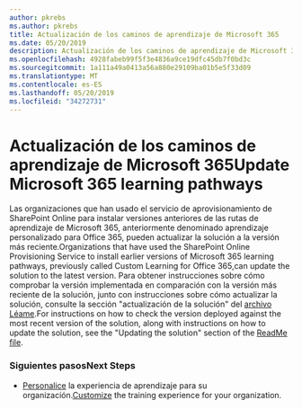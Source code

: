 ```yaml
---
author: pkrebs
ms.author: pkrebs
title: Actualización de los caminos de aprendizaje de Microsoft 365
ms.date: 05/20/2019
description: Actualización de los caminos de aprendizaje de Microsoft 365
ms.openlocfilehash: 4928fabeb99f5f3e4836a9ce19dfc45db7f0bd3c
ms.sourcegitcommit: 1a111a49a0413a56a880e29109ba01b5e5f33d09
ms.translationtype: MT
ms.contentlocale: es-ES
ms.lasthandoff: 05/20/2019
ms.locfileid: "34272731"
---
```

# <a name="update-microsoft-365-learning-pathways"></a><span data-ttu-id="05755-103">Actualización de los caminos de aprendizaje de Microsoft 365</span><span class="sxs-lookup"><span data-stu-id="05755-103">Update Microsoft 365 learning pathways</span></span>

<span data-ttu-id="05755-104">Las organizaciones que han usado el servicio de aprovisionamiento de SharePoint Online para instalar versiones anteriores de las rutas de aprendizaje de Microsoft 365, anteriormente denominado aprendizaje personalizado para Office 365, pueden actualizar la solución a la versión más reciente.</span><span class="sxs-lookup"><span data-stu-id="05755-104">Organizations that have used the SharePoint Online Provisioning Service to install earlier versions of Microsoft 365 learning pathways, previously called Custom Learning for Office 365,can update the solution to the latest version.</span></span> <span data-ttu-id="05755-105">Para obtener instrucciones sobre cómo comprobar la versión implementada en comparación con la versión más reciente de la solución, junto con instrucciones sobre cómo actualizar la solución, consulte la sección "actualización de la solución" del [archivo Léame](https://github.com/pnp/custom-learning-office-365/blob/master/README.md).</span><span class="sxs-lookup"><span data-stu-id="05755-105">For instructions on how to check the version deployed against the most recent version of the solution, along with instructions on how to update the solution, see the "Updating the solution" section of the [ReadMe file](https://github.com/pnp/custom-learning-office-365/blob/master/README.md).</span></span>  

### <a name="next-steps"></a><span data-ttu-id="05755-106">Siguientes pasos</span><span class="sxs-lookup"><span data-stu-id="05755-106">Next Steps</span></span>
- <span data-ttu-id="05755-107">[Personalice](custom_overview.md) la experiencia de aprendizaje para su organización.</span><span class="sxs-lookup"><span data-stu-id="05755-107">[Customize](custom_overview.md) the training experience for your organization.</span></span>

